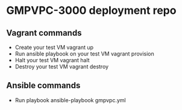 # GMPVPC-3000 deployment repo

## Vagrant commands

- Create your test VM
		vagrant up
- Run ansible playbook on your test VM
		vagrant provision
- Halt your test VM
		vagrant halt
- Destroy your test VM
		vagrant destroy

## Ansible commands

- Run playbook
		ansible-playbook gmpvpc.yml
